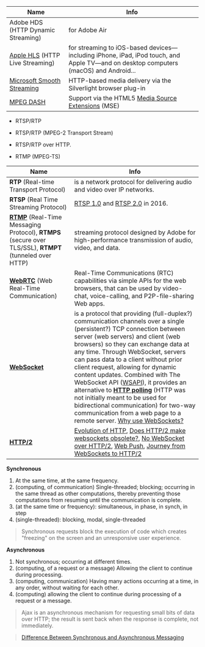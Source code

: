 
Name | Info
-- | --
Adobe HDS (HTTP Dynamic Streaming) | for Adobe Air
[Apple HLS](https://developer.apple.com/documentation/http_live_streaming) (HTTP Live Streaming) | for streaming to iOS-based devices—including iPhone, iPad, iPod touch, and Apple TV—and on desktop computers (macOS) and Android...
[Microsoft Smooth Streaming](https://www.microsoft.com/silverlight/smoothstreaming/) | HTTP-based media delivery via the Silverlight browser plug-in 
[MPEG DASH](https://en.wikipedia.org/wiki/Dynamic_Adaptive_Streaming_over_HTTP) | Support via the HTML5 [Media Source Extensions](https://en.wikipedia.org/wiki/HTML5_video#MPEG-DASH_Support_via_the_HTML5_Media_Source_Extensions_(MSE)) (MSE)

* RTSP/RTP
* RTSP/RTP (MPEG-2 Transport Stream)
* RTSP/RTP over HTTP.

* RTMP (MPEG-TS)

Name | Info
-- | --
**RTP** (Real-time Transport Protocol) | is a network protocol for delivering audio and video over IP networks.
**RTSP** (Real Time Streaming Protocol) | [RTSP 1.0](https://tools.ietf.org/html/rfc2326) and [RTSP 2.0](https://tools.ietf.org/html/rfc7826) in 2016.
**[RTMP](https://www.adobe.com/devnet/rtmp.html)** (Real-Time Messaging Protocol), **RTMPS** (secure over TLS/SSL), **RTMPT** (tunneled over HTTP) | streaming protocol designed by Adobe for high-performance transmission of audio, video, and data.
**[WebRTC](https://webrtc.org)** (Web Real-Time Communication) | Real-Time Communications (RTC) capabilities via simple APIs for the web browsers, that can be used by video-chat, voice-calling, and P2P-file-sharing Web apps.
**[WebSocket](https://tools.ietf.org/html/rfc6455)** | is a protocol that providing (full-duplex?) communication channels over a single (persistent?) TCP connection between server (web servers) and client (web browsers) so they can exchange data at any time. Through WebSocket, servers can pass data to a client without prior client request, allowing for dynamic content updates. Combined with The WebSocket API ([WSAPI](https://html.spec.whatwg.org/multipage/web-sockets.html)), it provides an alternative to **[HTTP polling](https://tools.ietf.org/html/rfc6202)** (HTTP was not initially meant to be used for bidirectional communication) for two-way communication from a web page to a remote server. [Why use WebSockets?](https://www.fullstackpython.com/websockets.html)
**[HTTP/2](https://http2.github.io/faq/)** | [Evolution of HTTP](https://developer.mozilla.org/en-US/docs/Web/HTTP/Basics_of_HTTP/Evolution_of_HTTP), [Does HTTP/2 make websockets obsolete?](https://stackoverflow.com/questions/28582935/does-http-2-make-websockets-obsolete), [No WebSocket over HTTP/2](https://daniel.haxx.se/blog/2016/06/15/no-websockets-over-http2/), [Web Push](https://en.wikipedia.org/wiki/Push_technology#Webpush), [Journey from WebSockets to HTTP/2](https://building.lang.ai/our-journey-from-websockets-to-http-2-4d069c54effd)

**Synchronous**
1. At the same time, at the same frequency.
2. (computing, of communication) Single-threaded; blocking; occurring in the same thread as other computations, thereby preventing those computations from resuming until the communication is complete.
3. (at the same time or frequency): simultaneous, in phase, in synch, in step
4. (single-threaded): blocking, modal, single-threaded

> Synchronous requests block the execution of code which creates "freezing" on the screen and an unresponsive user experience.

**Asynchronous**

1. Not synchronous; occurring at different times. 
2. (computing, of a request or a message) Allowing the client to continue during processing.
3. (computing, communication) Having many actions occurring at a time, in any order, without waiting for each other.
4. (computing) allowing the client to continue during processing of a request or a message.

> Ajax is an asynchronous mechanism for requesting small bits of data over HTTP; the result is sent back when the response is complete, not immediately.

> [Difference Between Synchronous and Asynchronous Messaging](https://peoplesofttutorial.com/difference-between-synchronous-and-asynchronous-messaging/)
